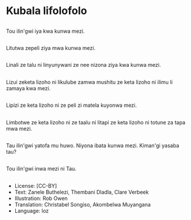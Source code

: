 # Kubala lifolofolo

##
Tou ilin'gwi iya kwa kunwa mezi.

##
Litutwa zepeli ziya mwa kunwa mezi.

##
Linali ze talu ni linyunywani ze nee nizona ziya kwa kunwa mezi.

##
Lizui zeketa lizoho ni likulube zamwa mushitu ze keta lizoho ni ilimu li zamaya kwa mezi.

##
Lipizi ze keta lizoho ni ze peli zi matela kuyonwa mezi.

##
Limbotwe ze keta lizoho ni ze taalu ni litapi ze keta lizoho ni totune za tapa mwa mezi.

##
Tau ilin'gwi yatofa mu huwo. Niyona ibata kunwa mezi. Kiman'gi yasaba tau?

##
Tou ilin'gwi inwa mezi ni Tau.

##
* License: [CC-BY]
* Text: Zanele Buthelezi, Thembani Dladla, Clare Verbeek
* Illustration: Rob Owen
* Translation: Christabel Songiso, Akombelwa Muyangana
* Language: loz
